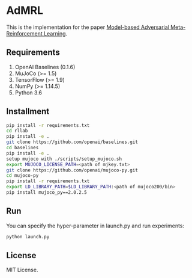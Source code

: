 # AdMRL

This is the implementation for the paper [Model-based Adversarial Meta-Reinforcement Learning](https://arxiv.org/abs/2006.08875). 

## Requirements
1. OpenAI Baselines (0.1.6)
2. MuJoCo (>= 1.5)
3. TensorFlow (>= 1.9)
4. NumPy (>= 1.14.5)
5. Python 3.6

## Installment
```bash
pip install -r requirements.txt
cd rllab
pip install -e .
git clone https://github.com/openai/baselines.git
cd baselines
pip install -e .
setup mujoco with ./scripts/setup_mujoco.sh
export MUJOCO_LICENSE_PATH=<path of mjkey.txt>
git clone https://github.com/openai/mujoco-py.git
cd mujoco-py
pip install -r requirements.txt
export LD_LIBRARY_PATH=$LD_LIBRARY_PATH:<path of mujoco200/bin>
pip install mujoco_py==2.0.2.5
```

## Run
You can specify the hyper-parameter in launch.py and run experiments:
```bash
python launch.py
```

## License

MIT License.
